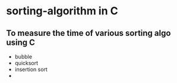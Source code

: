 # sorting-algorithm in C 
## To measure the time of various sorting algo using C
- bubble
- quicksort
- insertion sort
- 
